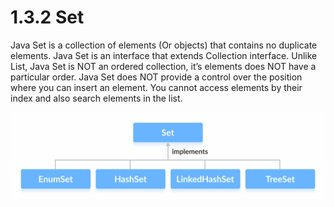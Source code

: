 # 1.3.2 Set

Java Set is a collection of elements (Or objects) that contains no duplicate elements. Java Set is an interface that
extends Collection interface. Unlike List, Java Set is NOT an ordered collection, it’s elements does NOT have a
particular order. Java Set does NOT provide a control over the position where you can insert an element. You cannot
access elements by their index and also search elements in the list.

![image](../../resource/images/java-set-implementation.png)